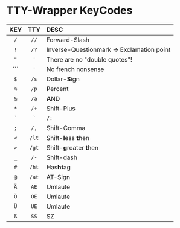 # TTY-Wrapper KeyCodes

| KEY | TTY | DESC                                      |
|:---:|:---:|:------------------------------------------|
|  `/`  | `//`  | Forward-Slash                             |
|  `!`  | `/?`  | Inverse-Questionmark -> Exclamation point |
|  `"`  |  `'`  | There are no "double quotes"!             |
| \`\`\` |  `'`  | No french nonsense                        |
|  `$`  | `/s`  | Dollar-**S**ign                               |
|  `%`  | `/p`  | **P**ercent                                   |
|  `&`  | `/a`  | **A**ND                                       |
|  `*`  | `/+`  | Shift-Plus                                |
| `|`  | `/:`  | Shift-Double Colon                        |
|  `;`  | `/,`  | Shift-Comma                               |
|  `<`  | `/lt` | Shift-**l**ess **t**hen                           |
|  `>`  | `/gt` | Shift-**g**reater **t**hen                        |
|  `_`  | `/-`  | Shift-dash                                |
|  `#`  | `/ht` | Has**ht**ag                                   |
|  `@`  | `/at` | AT-Sign                                   |
|  `Ä`  | `AE`  | Umlaute                                   |
|  `Ö`  | `OE`  | Umlaute                                   |
|  `Ü`  | `UE`  | Umlaute                                   |
|  `ß`  | `SS`  | SZ                                        |
